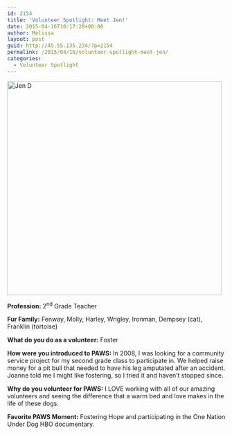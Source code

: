 ```yaml
---
id: 2154
title: 'Volunteer Spotlight: Meet Jen!'
date: 2015-04-16T10:17:28+00:00
author: Melissa
layout: post
guid: http://45.55.135.234/?p=2154
permalink: /2015/04/16/volunteer-spotlight-meet-jen/
categories:
  - Volunteer Spotlight
---
```

<img class="alignnone size-full wp-image-2155" src="https://pawsnewengland.com/wp-content/uploads/2015/04/Jen-D.jpg" alt="Jen D" width="495" height="495" />

**Profession:** 2<sup>nd</sup> Grade Teacher

**Fur Family:** Fenway, Molly, Harley, Wrigley, Ironman, Dempsey (cat), Franklin (tortoise)

**What do you do as a volunteer:** Foster

**How were you introduced to PAWS:** In 2008, I was looking for a community service project for my second grade class to participate in. We helped raise money for a pit bull that needed to have his leg amputated after an accident. Joanne told me I might like fostering, so I tried it and haven’t stopped since.

**Why do you volunteer for PAWS:** I LOVE working with all of our amazing volunteers and seeing the difference that a warm bed and love makes in the life of these dogs.

**Favorite PAWS Moment:** Fostering Hope and participating in the One Nation Under Dog HBO documentary.